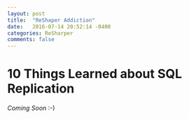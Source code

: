 ```yaml
---
layout: post
title:  "ReShaper Addiction"
date:   2016-07-14 20:52:14 -0400
categories: ReSharper
comments: false
---
```


10 Things Learned about SQL Replication
=========================

*Coming Soon* :-)